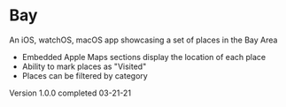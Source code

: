# Bay 

An iOS, watchOS, macOS app showcasing a set of places in the Bay Area

- Embedded Apple Maps sections display the location of each place
- Ability to mark places as "Visited"
- Places can be filtered by category

Version 1.0.0 completed 03-21-21